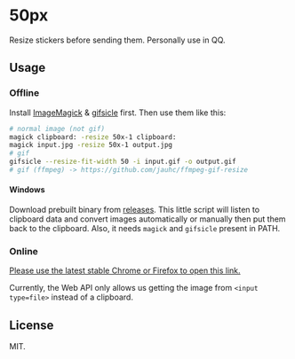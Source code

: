 # 50px

Resize stickers before sending them. Personally use in QQ.

## Usage

### Offline

Install [ImageMagick](https://www.imagemagick.org/script/download.php) & [gifsicle](https://www.lcdf.org/gifsicle/) first. Then use them like this:

```bash
# normal image (not gif)
magick clipboard: -resize 50x-1 clipboard:
magick input.jpg -resize 50x-1 output.jpg
# gif
gifsicle --resize-fit-width 50 -i input.gif -o output.gif
# gif (ffmpeg) -> https://github.com/jauhc/ffmpeg-gif-resize
```

#### Windows

Download prebuilt binary from [releases](https://github.com/hyrious/50px/releases). This little script will listen to clipboard data and convert images automatically or manually then put them back to the clipboard. Also, it needs `magick` and `gifsicle` present in PATH.

### Online

[Please use the latest stable Chrome or Firefox to open this link.](https://hyrious.me/50px)

Currently, the Web API only allows us getting the image from `<input type=file>` instead of a clipboard.

## License

MIT.
